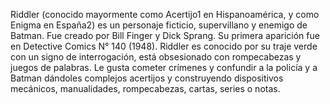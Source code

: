 Riddler (conocido mayormente como Acertijo1​ en Hispanoamérica, y como Enigma en España2​) es un personaje ficticio, supervillano y enemigo de Batman. Fue creado por Bill Finger y Dick Sprang. Su primera aparición fue en Detective Comics N° 140 (1948). Riddler es conocido por su traje verde con un signo de interrogación, está obsesionado con rompecabezas y juegos de palabras. Le gusta cometer crímenes y confundir a la policía y a Batman dándoles complejos acertijos y construyendo dispositivos mecánicos, manualidades, rompecabezas, cartas, series o notas.
